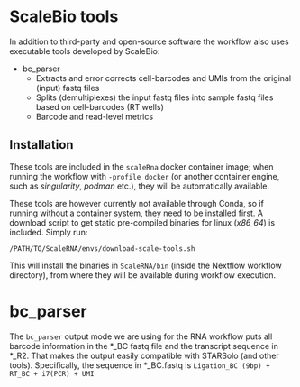 # ScaleBio tools
In addition to third-party and open-source software the workflow also uses executable tools developed by ScaleBio:

- bc_parser
	- Extracts and error corrects cell-barcodes and UMIs from the original (input) fastq files
	- Splits (demultiplexes) the input fastq files into sample fastq files based on cell-barcodes (RT wells)
	- Barcode and read-level metrics

## Installation
These tools are included in the `scaleRna` docker container image; when running the workflow with `-profile docker` (or another container engine, such as _singularity_, _podman_ etc.), they will be automatically available.

 These tools are however currently not available through Conda, so if running without a container system, they need to be installed first. A download script to get static pre-compiled binaries for linux (*x86_64*) is included. Simply run:

```/PATH/TO/ScaleRNA/envs/download-scale-tools.sh```
 
  This will install the binaries in `ScaleRNA/bin` (inside the Nextflow workflow directory), from where they will be available during workflow execution.

# bc_parser
The `bc_parser` output mode we are using for the RNA workflow puts all barcode information in the *_BC fastq file and the transcript sequence in *_R2. That makes the output easily compatible with STARSolo (and other tools). Specifically, the sequence in *_BC.fastq is 
`Ligation_BC (9bp) + RT_BC + i7(PCR) + UMI`
